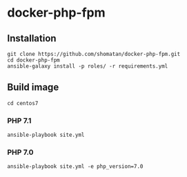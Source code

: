 # docker-php-fpm

## Installation

    git clone https://github.com/shomatan/docker-php-fpm.git
    cd docker-php-fpm
    ansible-galaxy install -p roles/ -r requirements.yml

## Build image

    cd centos7

### PHP 7.1

    ansible-playbook site.yml

### PHP 7.0

    ansible-playbook site.yml -e php_version=7.0
